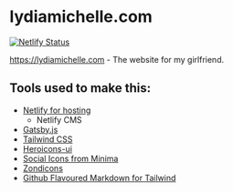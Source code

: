 # lydiamichelle.com

[![Netlify Status](https://api.netlify.com/api/v1/badges/b7ac93c7-000b-4873-beaa-ed9150caffec/deploy-status)](https://app.netlify.com/sites/lydia-michelle-art/deploys)

https://lydiamichelle.com - The website for my girlfriend.

## Tools used to make this:

- [Netlify for hosting](https://www.netlify.com/)
    - Netlify CMS
- [Gatsby.js](https://www.gatsbyjs.com)
- [Tailwind CSS](https://tailwindcss.com/)
- [Heroicons-ui](https://github.com/sschoger/heroicons-ui)
- [Social Icons from Minima](https://github.com/jekyll/minima)
- [Zondicons](http://www.zondicons.com/)
- [Github Flavoured Markdown for Tailwind](https://github.com/iandinwoodie/github-markdown-tailwindcss)
